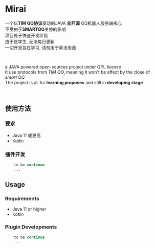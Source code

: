 # Mirai

一个以<b>TIM QQ协议</b>驱动的JAVA <b>全开源</b> QQ机器人服务端核心<br>
不受由于<b>SMARTQQ</b>关停的影响<br>
项目处于快速开发阶段<br>
由于是学生, 无法每日更新<br>
一切开发旨在学习, 请勿用于非法用途<br>

<br>

a JAVA powered open-sources project under GPL license<br>
It use protocols from <i>TIM QQ</i>, meaning it won't be affect by the close of <i>smart QQ</i><br>
The project is all for <b>learning proposes</b> and still in <b>developing stage</b><br>

<br>

## 使用方法
### 要求
- Java 11 或更高
- Kotlin
### 插件开发
``` php
    to be continue
    ...
```


## Usage
### Requirements
- Java 11 or higher
- Kotlin
### Plugin Developments
``` php
    to be continue
    ...
```




